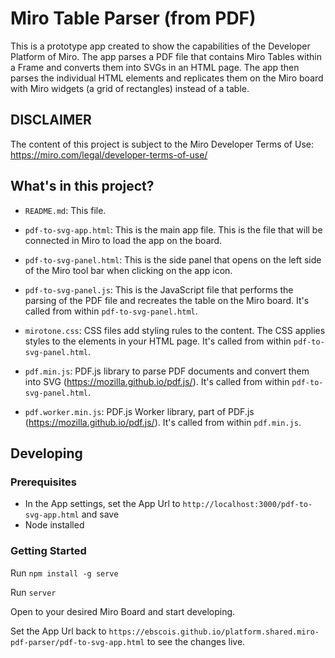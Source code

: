 # Miro Table Parser (from PDF)

This is a prototype app created to show the capabilities of the Developer Platform of Miro. The app parses a PDF file that contains Miro Tables within a Frame and converts them into SVGs in an HTML page. The app then parses the individual HTML elements and replicates them on the Miro board with Miro widgets (a grid of rectangles) instead of a table.

## DISCLAIMER

The content of this project is subject to the Miro Developer Terms of Use: https://miro.com/legal/developer-terms-of-use/

## What's in this project?

- `README.md`: This file.

- `pdf-to-svg-app.html`: This is the main app file. This is the file that will be connected in Miro to load the app on the board.

- `pdf-to-svg-panel.html`: This is the side panel that opens on the left side of the Miro tool bar when clicking on the app icon.

- `pdf-to-svg-panel.js`: This is the JavaScript file that performs the parsing of the PDF file and recreates the table on the Miro board. It's called from within `pdf-to-svg-panel.html`.

- `mirotone.css`: CSS files add styling rules to the content. The CSS applies styles to the elements in your HTML page. It's called from within `pdf-to-svg-panel.html`.

- `pdf.min.js`: PDF.js library to parse PDF documents and convert them into SVG (https://mozilla.github.io/pdf.js/). It's called from within `pdf-to-svg-panel.html`.

- `pdf.worker.min.js`: PDF.js Worker library, part of PDF.js (https://mozilla.github.io/pdf.js/). It's called from within `pdf.min.js`.

## Developing

### Prerequisites

- In the App settings, set the App Url to `http://localhost:3000/pdf-to-svg-app.html` and save
- Node installed

### Getting Started

Run `npm install -g serve`

Run `server`

Open to your desired Miro Board and start developing.

Set the App Url back to `https://ebscois.github.io/platform.shared.miro-pdf-parser/pdf-to-svg-app.html` to see the changes live. 
